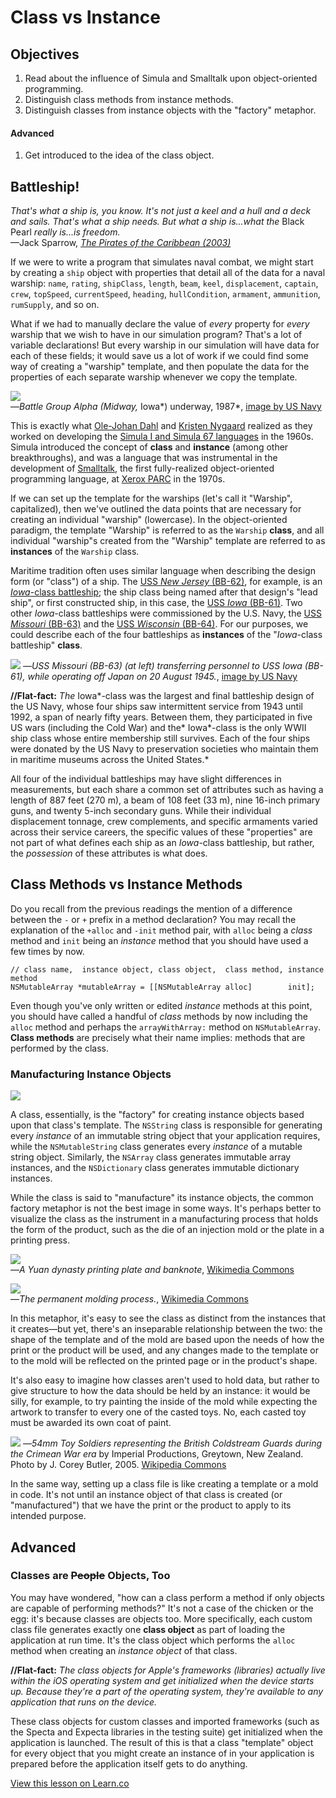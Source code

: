 # Class vs Instance

## Objectives

1. Read about the influence of Simula and Smalltalk upon object-oriented programming.
2. Distinguish class methods from instance methods.
3. Distinguish classes from instance objects with the "factory" metaphor.

#### Advanced

1. Get introduced to the idea of the class object.

## Battleship!

*That's what a ship is, you know. It's not just a keel and a hull and a deck and sails. That's what a ship needs. But what a ship is...what the* Black Pearl *really is...is freedom.*  
—Jack Sparrow, [*The Pirates of the Caribbean (2003)*][imdb_potc]

[imdb_potc]: http://www.imdb.com/title/tt0325980/?ref_=nv_sr_2

If we were to write a program that simulates naval combat, we might start by creating a `ship` object with properties that detail all of the data for a naval warship: `name`, `rating`, `shipClass`, `length`, `beam`, `keel`, `displacement`, `captain`, `crew`, `topSpeed`, `currentSpeed`, `heading`, `hullCondition`, `armament`, `ammunition`, `rumSupply`, and so on. 

What if we had to manually declare the value of *every* property for *every* warship that we wish to have in our simulation program? That's a lot of variable declarations! But every warship in our simulation will have data for each of these fields; it would save us a lot of work if we could find some way of creating a "warship" template, and then populate the data for the properties of each separate warship whenever we copy the template.

![](https://curriculum-content.s3.amazonaws.com/ios-intro-to-objects-unit/battle_group_alpha.jpg)  
—*Battle Group Alpha (*Midway*,* Iowa*) underway, 1987*, [image by US Navy](https://en.wikipedia.org/wiki/File:Battle_Group_Alpha_(Midway,_Iowa)_underway,_1987.jpg)

This is exactly what [Ole-Johan Dahl][ojd] and [Kristen Nygaard][kristen_nygaard] realized as they worked on developing the [Simula I and Simula 67 languages][simula] in the 1960s. Simula introduced the concept of **class** and **instance** (among other breakthroughs), and was a language that was instrumental in the development of [Smalltalk][smalltalk], the first fully-realized object-oriented programming language, at [Xerox PARC][parc] in the 1970s.

[ojd]: https://en.wikipedia.org/wiki/Ole-Johan_Dahl
[kristen_nygaard]: https://en.wikipedia.org/wiki/Kristen_Nygaard
[simula]: https://en.wikipedia.org/wiki/Simula
[smalltalk]: https://en.wikipedia.org/wiki/Smalltalk
[parc]: https://en.wikipedia.org/wiki/PARC_(company)

If we can set up the template for the warships (let's call it "Warship", capitalized), then we've outlined the data points that are necessary for creating an individual "warship" (lowercase). In the object-oriented paradigm, the template "Warship" is referred to as the `Warship` **class**, and all individual "warship"s created from the "Warship" template are referred to as **instances** of the `Warship` class.

Maritime tradition often uses similar language when describing the design form (or "class") of a ship. The [USS *New Jersey* (BB-62)][uss_new_jersey], for example, is an [*Iowa*-class battleship][iowa_class]; the ship class being named after that design's "lead ship", or first constructed ship, in this case, the [USS *Iowa* (BB-61)][uss_iowa]. Two other *Iowa*-class battleships were commissioned by the U.S. Navy, the [USS *Missouri* (BB-63)][uss_missouri] and the [USS *Wisconsin* (BB-64)][uss_wisconsin]. For our purposes, we could describe each of the four battleships as **instances** of the "*Iowa*-class battleship" **class**.

[iowa_class]: https://en.wikipedia.org/wiki/Iowa-class_battleship
[uss_iowa]: https://en.wikipedia.org/wiki/USS_Iowa_(BB-61)
[uss_new_jersey]: https://en.wikipedia.org/wiki/USS_New_Jersey_(BB-62)
[uss_missouri]: https://en.wikipedia.org/wiki/USS_Missouri_(BB-63)
[uss_wisconsin]: https://en.wikipedia.org/wiki/USS_Wisconsin_(BB-64)

![](https://curriculum-content.s3.amazonaws.com/ios-intro-to-objects-unit/USS_Missouri_transfers.JPG)
—*USS Missouri (BB-63) (at left) transferring personnel to USS Iowa (BB-61), while operating off Japan on 20 August 1945.*, [image by US Navy](https://en.wikipedia.org/wiki/File:USS_Missouri_transfers.JPG)

**//Flat-fact:** *The* Iowa*-class was the largest and final battleship design of the US Navy, whose four ships saw intermittent service from 1943 until 1992, a span of nearly fifty years. Between them, they participated in five US wars (including the Cold War) and the* Iowa*-class is the only WWII ship class whose entire membership still survives. Each of the four ships were donated by the US Navy to preservation societies who maintain them in maritime museums across the United States.*

All four of the individual battleships may have slight differences in measurements, but each share a common set of attributes such as having a length of 887 feet (270 m), a beam of 108 feet (33 m), nine 16-inch primary guns, and twenty 5-inch secondary guns. While their individual displacement tonnage, crew complements, and specific armaments varied across their service careers, the specific values of these "properties" are not part of what defines each ship as an *Iowa*-class battleship, but rather, the *possession* of these attributes is what does.

## Class Methods vs Instance Methods

Do you recall from the previous readings the mention of a difference between the `-` or `+` prefix in a method declaration? You may recall the explanation of the `+alloc` and `-init` method pair, with `alloc` being a *class* method and `init` being an *instance* method that you should have used a few times by now.

```objc
// class name,  instance object, class object,  class method, instance method 
NSMutableArray *mutableArray = [[NSMutableArray alloc]        init];
```

Even though you've only written or edited *instance* methods at this point, you should have called a handful of *class* methods by now including the `alloc` method and perhaps the `arrayWithArray:` method on `NSMutableArray`. **Class methods** are precisely what their name implies: methods that are performed by the class. 

### Manufacturing Instance Objects

![](https://curriculum-content.s3.amazonaws.com/ios/ios-intro-to-objects-unit/ios-intro-to-objects-unit/who_makes_all_these.gif)

A class, essentially, is the "factory" for creating instance objects based upon that class's template. The `NSString` class is responsible for generating every *instance* of an immutable string object that your application requires, while the `NSMutableString` class generates every *instance* of a mutable string object. Similarly, the `NSArray` class generates immutable array instances, and the `NSDictionary` class generates immutable dictionary instances. 

While the class is said to "manufacture" its instance objects, the common factory metaphor is not the best image in some ways. It's perhaps better to visualize the class as the instrument in a manufacturing process that holds the form of the product, such as the die of an injection mold or the plate in a printing press.

![](https://curriculum-content.s3.amazonaws.com/ios-intro-to-objects-unit/yuan_dynasty_banknote.jpg)  
—*A Yuan dynasty printing plate and banknote*, [Wikimedia Commons][yuan_banknote]

[yuan_banknote]: https://commons.wikimedia.org/wiki/File:Yuan_dynasty_banknote_with_its_printing_plate_1287.jpg

![](https://curriculum-content.s3.amazonaws.com/ios-intro-to-objects-unit/casting_tin_soldiers.jpg)  
—*The permanent molding process.*, [Wikimedia Commons][casting_tin_soldiers]

[casting_tin_soldiers]: https://en.wikipedia.org/wiki/File:Castingtinsoldiers.jpg

In this metaphor, it's easy to see the class as distinct from the instances that it creates—but yet, there's an inseparable relationship between the two: the shape of the template and of the mold are based upon the needs of how the print or the product will be used, and any changes made to the template or to the mold will be reflected on the printed page or in the product's shape.

It's also easy to imagine how classes aren't used to hold data, but rather to give structure to how the data should be held by an instance: it would be silly, for example, to try painting the inside of the mold while expecting the artwork to transfer to every one of the casted toys. No, each casted toy must be awarded its own coat of paint.

![](https://curriculum-content.s3.amazonaws.com/ios-intro-to-objects-unit/toy_soldiers.jpg)
—*54mm Toy Soldiers representing the British Coldstream Guards during the Crimean War era* by Imperial Productions, Greytown, New Zealand. Photo by J. Corey Butler, 2005. [Wikipedia Commons](https://commons.wikimedia.org/wiki/File:Toy_Soldiers_British_Coldstream_Guards.jpg)

In the same way, setting up a class file is like creating a template or a mold in code. It's not until an instance object of that class is created (or "manufactured") that we have the print or the product to apply to its intended purpose.

## Advanced

### Classes are ~~People~~ Objects, Too

You may have wondered, "how can a class perform a method if only objects are capable of performing methods?" It's not a case of the chicken or the egg: it's because classes are objects too. More specifically, each custom class file generates exactly one **class object** as part of loading the application at run time. It's the class object which performs the `alloc` method when creating an *instance object* of that class. 

**//Flat-fact:** *The class objects for Apple's frameworks (libraries) actually live within the iOS operating system and get initialized when the device starts up. Because they're a part of the operating system, they're available to any application that runs on the device.*

These class objects for custom classes and imported frameworks (such as the Specta and Expecta libraries in the testing suite) get initialized when the application is launched. The result of this is that a class "template" object for every object that you might create an instance of in your application is prepared before the application itself gets to do anything.

<a href='https://learn.co/lessons/reading-ios-class-vs-instance' data-visibility='hidden'>View this lesson on Learn.co</a>
